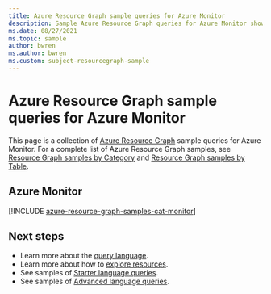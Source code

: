 ```yaml
---
title: Azure Resource Graph sample queries for Azure Monitor
description: Sample Azure Resource Graph queries for Azure Monitor showing use of resource types and tables to access Azure Monitor related resources and properties.
ms.date: 08/27/2021
ms.topic: sample
author: bwren
ms.author: bwren
ms.custom: subject-resourcegraph-sample
---
```

# Azure Resource Graph sample queries for Azure Monitor

This page is a collection of [Azure Resource Graph](../governance/resource-graph/overview.md) sample queries
for Azure Monitor. For a complete list of Azure Resource Graph samples, see
[Resource Graph samples by Category](../governance/resource-graph/samples/samples-by-category.md) and
[Resource Graph samples by Table](../governance/resource-graph/samples/samples-by-table.md).

## Azure Monitor

[!INCLUDE [azure-resource-graph-samples-cat-monitor](../../includes/resource-graph/samples/bycat/azure-monitor.md)]

## Next steps

- Learn more about the [query language](../governance/resource-graph/concepts/query-language.md).
- Learn more about how to [explore resources](../governance/resource-graph/concepts/explore-resources.md).
- See samples of [Starter language queries](../governance/resource-graph/samples/starter.md).
- See samples of [Advanced language queries](../governance/resource-graph/samples/advanced.md).
